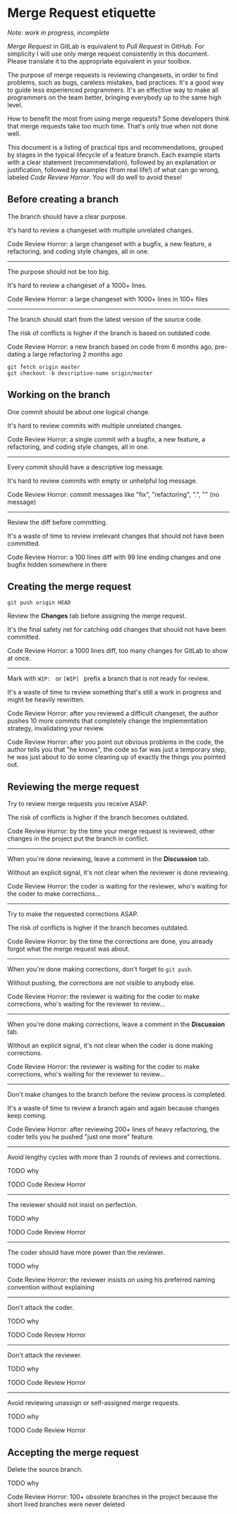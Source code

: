 Merge Request etiquette
=======================

*Note: work in progress, incomplete*

*Merge Request* in GitLab is equivalent to *Pull Request* in GitHub.
For simplicity I will use only merge request consistently in this document.
Please translate it to the appropriate equivalent in your toolbox.

The purpose of merge requests is reviewing changesets,
in order to find problems, such as bugs, careless mistakes, bad practices.
It's a good way to guide less experienced programmers.
It's an effective way to make all programmers on the team better,
bringing everybody up to the same high level.

How to benefit the most from using merge requests?
Some developers think that merge requests take too much time.
That's only true when not done well.

This document is a listing of practical tips and recommendations,
grouped by stages in the typical lifecycle of a feature branch.
Each example starts with a clear statement (recommendation),
followed by an explanation or justification,
followed by examples (from real life!) of what can go wrong,
labeled *Code Review Horror*.
You will do well to avoid these!

Before creating a branch
------------------------

The branch should have a clear purpose.

It's hard to review a changeset with multiple unrelated changes.

Code Review Horror: a large changeset with a bugfix, a new feature, a refactoring, and coding style changes, all in one.

---

The purpose should not be too big.

It's hard to review a changeset of a 1000+ lines.

Code Review Horror: a large changeset with 1000+ lines in 100+ files

---

The branch should start from the latest version of the source code.

The risk of conflicts is higher if the branch is based on outdated code.

Code Review Horror: a new branch based on code from 6 months ago, pre-dating a large refactoring 2 months ago

    git fetch origin master
    git checkout -b descriptive-name origin/master

Working on the branch
---------------------

One commit should be about one logical change.

It's hard to review commits with multiple unrelated changes.

Code Review Horror: a single commit with a bugfix, a new feature, a refactoring, and coding style changes, all in one.

---

Every commit should have a descriptive log message.

It's hard to review commits with empty or unhelpful log message.

Code Review Horror: commit messages like "fix", "refactoring", ".", "" (no message)

---

Review the diff before committing.

It's a waste of time to review irrelevant changes that should not have been committed.

Code Review Horror: a 100 lines diff with 99 line ending changes and one bugfix hidden somewhere in there

Creating the merge request
--------------------------

    git push origin HEAD

Review the **Changes** tab before assigning the merge request.

It's the final safety net for catching odd changes that should not have been committed.

Code Review Horror: a 1000 lines diff, too many changes for GitLab to show at once.

---

Mark with `WIP: ` or `[WIP] ` prefix a branch that is not ready for review.

It's a waste of time to review something that's still a work in progress and might be heavily rewritten.

Code Review Horror: after you reviewed a difficult changeset, the author pushes 10 more commits that completely change the implementation strategy, invalidating your review.

Code Review Horror: after you point out obvious problems in the code, the author tells you that "he knows", the code so far was just a temporary step, he was just about to do some cleaning up of exactly the things you pointed out.

Reviewing the merge request
---------------------------

Try to review merge requests you receive ASAP.

The risk of conflicts is higher if the branch becomes outdated.

Code Review Horror: by the time your merge request is reviewed, other changes in the project put the branch in conflict.

---

When you're done reviewing, leave a comment in the **Discussion** tab.

Without an explicit signal, it's not clear when the reviewer is done reviewing.

Code Review Horror: the coder is waiting for the reviewer, who's waiting for the coder to make corrections...

---

Try to make the requested corrections ASAP.

The risk of conflicts is higher if the branch becomes outdated.

Code Review Horror: by the time the corrections are done, you already forgot what the merge request was about.

---

When you're done making corrections, don't forget to `git push`.

Without pushing, the corrections are not visible to anybody else.

Code Review Horror: the reviewer is waiting for the coder to make corrections, who's waiting for the reviewer to review...

---

When you're done making corrections, leave a comment in the **Discussion** tab.

Without an explicit signal, it's not clear when the coder is done making corrections.

Code Review Horror: the reviewer is waiting for the coder to make corrections, who's waiting for the reviewer to review...

---

Don't make changes to the branch before the review process is completed.

It's a waste of time to review a branch again and again because changes keep coming.

Code Review Horror: after reviewing 200+ lines of heavy refactoring, the coder tells you he pushed "just one more" feature.

---

Avoid lengthy cycles with more than 3 rounds of reviews and corrections.

TODO why

TODO Code Review Horror

---

The reviewer should not insist on perfection.

TODO why

TODO Code Review Horror

---

The coder should have more power than the reviewer.

TODO why

Code Review Horror: the reviewer insists on using his preferred naming convention without explaining

---

Don't attack the coder.

TODO why

TODO Code Review Horror

---

Don't attack the reviewer.

TODO why

TODO Code Review Horror

---

Avoid reviewing unassign or self-assigned merge requests.

TODO why

TODO Code Review Horror

Accepting the merge request
---------------------------

Delete the source branch.

TODO why

Code Review Horror: 100+ obsolete branches in the project because the short lived branches were never deleted


